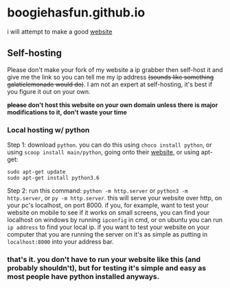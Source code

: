 # boogiehasfun.github.io
i will attempt to make a good [website](https://boogiehasfun.github.io)

## Self-hosting
Please don't make your fork of my website a ip grabber then self-host it and give me the link so you can tell me my ip address ~~(sounds like something galaticlemonade would do)~~. I am not an expert at self-hosting, it's best if you figure it out on your own. <br>

**~~please~~ don't host this website on your own domain unless there is major modifications to it, don't waste your time**

### Local hosting w/ python
Step 1: download `python`. you can do this using `choco install python`, or using `scoop install main/python`, going onto their [website](https://www.python.org/downloads/), or using apt-get:
```
sudo apt-get update
sudo apt-get install python3.6
```

Step 2: run this command: `python -m http.server` or `python3 -m http.server`, or `py -m http.server`. this will serve your website over http, on your pc's localhost, on port 8000. if you, for example, want to test your website on mobile to see if it works on small screens, you can find your localhost on windows by running `ipconfig` in cmd, or on ubuntu you can run `ip address` to find your local ip. if you want to test your website on your computer that you are running the server on it's as simple as putting in `localhost:8000` into your address bar.

### that's it. you don't have to run your website like this (and probably shouldn't), but for testing it's simple and easy as most people have python installed anyways.

